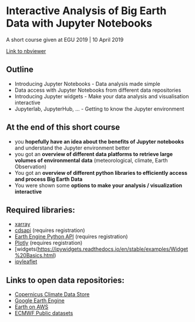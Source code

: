 # Interactive Analysis of Big Earth Data with Jupyter Notebooks
A short course given at EGU 2019 | 10 April 2019

[Link to nbviewer](https://nbviewer.jupyter.org/github/jwagemann/2019_egu_workshop_jupyter_notebooks/blob/master/index.ipynb)

## Outline
* Introducing Jupyter Notebooks - Data analysis made simple
* Data access with Jupyter Notebooks from different data repositories
* Introducing Jupyter widgets - Make your data analysis and visualisation interactive
* Jupyterlab, JupyterHub, ... - Getting to know the Jupyter environment


## At the end of this short course
* you **hopefully have an idea about the benefits of Jupyter notebooks** and understand the Jupyter environment better
* you got an **overview of different data platforms to retrieve large volumes of environmental data** (meteorological, climate, Earth Observation)
* You got an **overview of different python libraries to efficiently access and process Big Earth Data**
* You were shown some **options to make your analysis / visualization interactive**


## Required libraries:
* [xarray](http://xarray.pydata.org/en/stable/)
* [cdsapi](https://pypi.org/project/cdsapi/) (requires registration)
* [Earth Engine Python API](https://github.com/google/earthengine-api) (requires registration)
* [Plotly](https://github.com/plotly/plotly.py) (requires registration)
* [widgets(https://ipywidgets.readthedocs.io/en/stable/examples/Widget%20Basics.html)
* [ipyleaflet](https://ipyleaflet.readthedocs.io/en/latest/)

## Links to open data repositories:
* [Copernicus Climate Data Store](https://cds.climate.copernicus.eu)
* [Google Earth Engine](https://earthengine.google.com/)
* [Earth on AWS](https://aws.amazon.com/earth/)
* [ECMWF Public datasets](https://apps.ecmwf.int/datasets/)
